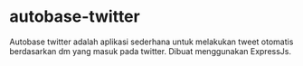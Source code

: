 # autobase-twitter

Autobase twitter adalah aplikasi sederhana untuk melakukan tweet otomatis berdasarkan dm yang masuk pada twitter. Dibuat menggunakan ExpressJs.
